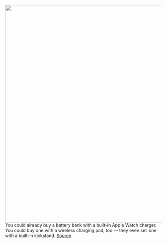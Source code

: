 <img src='https://cdn.vox-cdn.com/thumbor/J2f925VrJs3Bo1rqKlB7TozZz44=/0x0:2200x1100/1200x0/filters:focal(0x0:2200x1100):no_upscale()/cdn.vox-cdn.com/uploads/chorus_asset/file/21865103/satechi_quattro_power_bank.jpg' width='700px' /><br/>
You could already buy a battery bank with a built-in Apple Watch charger. You could buy one with a wireless charging pad, too — they even sell one with a built-in kickstand.
<a href='https://www.theverge.com/2020/9/9/21428181/satechi-quatro-external-battery-qi-apple-watch-usb-c-pd'> Source <a/>